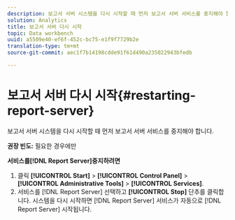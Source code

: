 ```yaml
---
description: 보고서 서버 시스템을 다시 시작할 때 먼저 보고서 서버 서비스를 중지해야 합니다.
solution: Analytics
title: 보고서 서버 다시 시작
topic: Data workbench
uuid: a5509e40-ef6f-452c-bc75-e1f9f7729b2e
translation-type: tm+mt
source-git-commit: aec1f7b14198cdde91f61d490a235022943bfedb

---
```



# 보고서 서버 다시 시작{#restarting-report-server}

보고서 서버 시스템을 다시 시작할 때 먼저 보고서 서버 서비스를 중지해야 합니다.

**권장 빈도:** 필요한 경우에만

**서비스를[!DNL Report Server]중지하려면**

1. 클릭 **[!UICONTROL Start]** > **[!UICONTROL Control Panel]** > **[!UICONTROL Administrative Tools]** > **[!UICONTROL Services]**.
1. 서비스를 [!DNL Report Server] 선택하고 **[!UICONTROL Stop]** 단추를 클릭합니다.
시스템을 다시 시작하면 [!DNL Report Server] 서비스가 자동으로 [!DNL Report Server] 시작됩니다.
